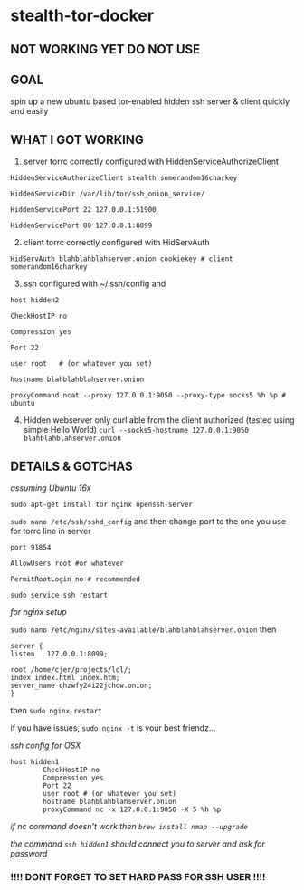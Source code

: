 # stealth-tor-docker
## NOT WORKING YET DO NOT USE

## GOAL   
spin up a new ubuntu based tor-enabled hidden ssh server & client quickly and easily

## WHAT I GOT WORKING

1. server torrc correctly configured with HiddenServiceAuthorizeClient
  ```
  HiddenServiceAuthorizeClient stealth somerandom16charkey    
  
  HiddenServiceDir /var/lib/tor/ssh_onion_service/   
  
  HiddenServicePort 22 127.0.0.1:51900 
  
  HiddenServicePort 80 127.0.0.1:8099
  ```
2. client torrc correctly configured with HidServAuth 
  ```
  HidServAuth blahblahblahserver.onion cookiekey # client somerandom16charkey
  ```

3. ssh configured with ~/.ssh/config and 
  ```
  host hidden2   
  
  CheckHostIP no   
  
  Compression yes   
  
  Port 22 
  
  user root   # (or whatever you set)
  
  hostname blahblahblahserver.onion   
  
  proxyCommand ncat --proxy 127.0.0.1:9050 --proxy-type socks5 %h %p # ubuntu
  ```
4. Hidden webserver only curl'able from the client authorized (tested using simple Hello World) `curl --socks5-hostname 127.0.0.1:9050 blahblahblahserver.onion`

## DETAILS & GOTCHAS

_assuming Ubuntu 16x_

`sudo apt-get install tor nginx openssh-server`

`sudo nano /etc/ssh/sshd_config` and then change port to the one you use for torrc line in server

`port 91854` 

`AllowUsers root #or whatever`

`PermitRootLogin no # recommended`

`sudo service ssh restart`

_for nginx setup_

`sudo nano /etc/nginx/sites-available/blahblahblahserver.onion` then   

```
server {
listen   127.0.0.1:8099;

root /home/cjer/projects/lol/;
index index.html index.htm;
server_name qhzwfy24i22jchdw.onion;
}
```
then `sudo nginx restart`

if you have issues, `sudo nginx -t` is your best friendz...

_ssh config for OSX_

```
host hidden1
        CheckHostIP no
        Compression yes
        Port 22
        user root # (or whatever you set)
        hostname blahblahblahserver.onion
        proxyCommand nc -x 127.0.0.1:9050 -X 5 %h %p
```

_if nc command doesn't work then `brew install nmap --upgrade`_

_the command `ssh hidden1` should connect you to server and ask for password_

### !!!! DONT FORGET TO SET HARD PASS FOR SSH USER !!!!

